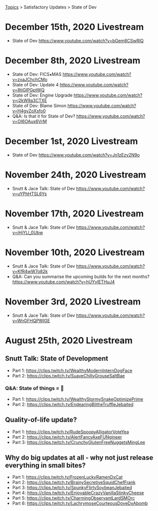 [Topics](../../topics.md) > Satisfactory Updates > State of Dev

# December 15th, 2020 Livestream
* State of Dev https://www.youtube.com/watch?v=bGem8CSwRlQ

# December 8th, 2020 Livestream
* State of Dev: FICS⁕MAS https://www.youtube.com/watch?v=zxaJChchCMo
* State of Dev: Update 4 https://www.youtube.com/watch?v=8tiGIPGptWQ
* State of Dev: Engine Upgrade https://www.youtube.com/watch?v=j2kW9a3CTXE
* State of Dev: Blame Simon https://www.youtube.com/watch?v=H4gyZoXsfo0
* Q&A: Is that it for State of Dev? https://www.youtube.com/watch?v=OI6OAux6VrM

# December 1st, 2020 Livestream
* State of Dev https://www.youtube.com/watch?v=Jn1zEzy2N9o

# November 24th, 2020 Livestream
* Snutt & Jace Talk: State of Dev https://www.youtube.com/watch?v=uYPhHTSL6Ys

# November 17th, 2020 Livestream
* Snutt & Jace Talk: State of Dev https://www.youtube.com/watch?v=jHjYLl_0Ubw

# November 10th, 2020 Livestream
* Snutt & Jace Talk: State of Dev https://www.youtube.com/watch?v=KfR4wW7o82k
* Q&A: Can you summarise the upcoming builds for the next months? https://www.youtube.com/watch?v=hUYyIETHuJ4

# November 3rd, 2020 Livestream
* Snutt & Jace Talk: State of Dev https://www.youtube.com/watch?v=WnGFHQPWIGE

# August 25th, 2020 Livestream
## Snutt Talk: State of Development
* Part 1: https://clips.twitch.tv/WealthyModernInternDogFace
* Part 2: https://clips.twitch.tv/SuaveChillyGrouseSaltBae

### Q&A: State of things = 🤷
* Part 1: https://clips.twitch.tv/WealthyStormySnakeOptimizePrime
* Part 2: https://clips.twitch.tv/EndearingBlitheTruffleJebaited

## Quality-of-life update?
* Part 1: https://clips.twitch.tv/RudeSpoopyAlligatorVoteYea
* Part 2: https://clips.twitch.tv/AlertFancyAxeFUNgineer
* Part 3: https://clips.twitch.tv/CrunchyGlutenFreeNuggetsMingLee

## Why do big updates at all - why not just release everything in small bites?
* Part 1: https://clips.twitch.tv/FrozenLuckyRamenDxCat
* Part 2: https://clips.twitch.tv/BrainySecretiveSquidChefFrank
* Part 3: https://clips.twitch.tv/SpunkyFlirtySoybeanJebaited
* Part 4: https://clips.twitch.tv/EnjoyableCrazyVanillaStinkyCheese
* Part 5: https://clips.twitch.tv/CharmingObservantLardSMOrc
* Part 6: https://clips.twitch.tv/LachrymoseCourteousDoveDxAbomb

